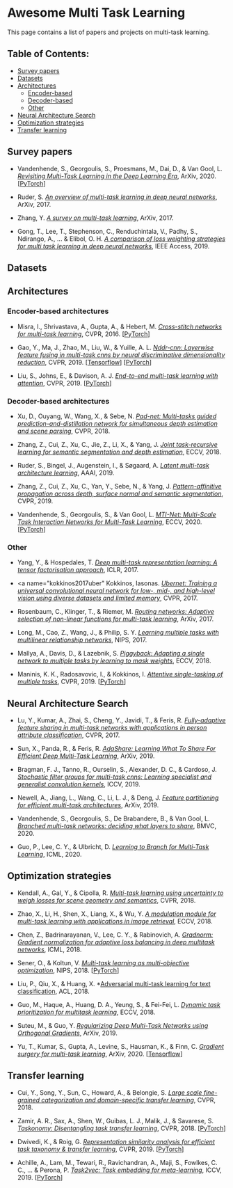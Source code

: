 # Awesome Multi Task Learning
This page contains a list of papers and projects on multi-task learning. 

## Table of Contents:

- [Survey papers](#survey) 
- [Datasets](#datasets)
- [Architectures](#architectures)
  - [Encoder-based](#encoder)
  - [Decoder-based](#decoder)
  - [Other](#otherarchitectures)
- [Neural Architecture Search](#nas)
- [Optimization strategies](#optimization)
- [Transfer learning](#transfer)


<a name="survey"></a>
## Survey papers
- <a name="vandenhende2020revisiting"></a> Vandenhende, S., Georgoulis, S., Proesmans, M., Dai, D., & Van Gool, L. 
*[Revisiting Multi-Task Learning in the Deep Learning Era](https://arxiv.org/abs/2004.13379)*,
ArXiv, 2020. [[PyTorch](https://github.com/SimonVandenhende/Multi-Task-Learning-PyTorch)]

- <a name="ruder2017survey"></a> Ruder, S. 
*[An overview of multi-task learning in deep neural networks](https://arxiv.org/abs/1706.05098)*,
ArXiv, 2017. 

- <a name="zhang2017survey"></a> Zhang, Y.
*[A survey on multi-task learning](https://arxiv.org/abs/1707.08114)*, 
ArXiv, 2017.

- <a name="gong2019comparison"></a> Gong, T., Lee, T., Stephenson, C., Renduchintala, V., Padhy, S., Ndirango, A., ... & Elibol, O. H. 
*[A comparison of loss weighting strategies for multi task learning in deep neural networks](https://ieeexplore.ieee.org/stamp/stamp.jsp?arnumber=8848395)*,
IEEE Access, 2019. 


<a name="datasets"></a>
## Datasets


<a name="architectures"></a>
## Architectures

<a name="encoder"></a>
### Encoder-based architectures

- <a name="misra2016cross"></a> Misra, I., Shrivastava, A., Gupta, A., & Hebert, M.
*[Cross-stitch networks for multi-task learning](https://www.cv-foundation.org/openaccess/content_cvpr_2016/html/Misra_Cross-Stitch_Networks_for_CVPR_2016_paper.html)*,
CVPR, 2016. [[PyTorch](https://github.com/SimonVandenhende/Multi-Task-Learning-PyTorch)]

- <a name="gao2019nddr"></a> Gao, Y., Ma, J., Zhao, M., Liu, W., & Yuille, A. L. 
*[Nddr-cnn: Layerwise feature fusing in multi-task cnns by neural discriminative dimensionality reduction](https://openaccess.thecvf.com/content_CVPR_2019/html/Gao_NDDR-CNN_Layerwise_Feature_Fusing_in_Multi-Task_CNNs_by_Neural_Discriminative_CVPR_2019_paper.html)*,
CVPR, 2019. [[Tensorflow](https://github.com/ethanygao/NDDR-CNN)] [[PyTorch](https://github.com/SimonVandenhende/Multi-Task-Learning-PyTorch)]

- <a name="liu2019mtan"></a> Liu, S., Johns, E., & Davison, A. J. 
*[End-to-end multi-task learning with attention](https://arxiv.org/abs/1803.10704)*,
CVPR, 2019. [[PyTorch](https://github.com/lorenmt/mtan)]


<a name="decoder"></a>
### Decoder-based architectures

- <a name="xu2018pad"></a> Xu, D., Ouyang, W., Wang, X., & Sebe, N.
*[Pad-net: Multi-tasks guided prediction-and-distillation network for simultaneous depth estimation and scene parsing](https://openaccess.thecvf.com/content_cvpr_2018/html/Xu_PAD-Net_Multi-Tasks_Guided_CVPR_2018_paper.html)*,
CVPR, 2018.  

- <a name="zhang2018jtrl"></a> Zhang, Z., Cui, Z., Xu, C., Jie, Z., Li, X., & Yang, J.
*[Joint task-recursive learning for semantic segmentation and depth estimation](https://openaccess.thecvf.com/content_ECCV_2018/html/Zhenyu_Zhang_Joint_Task-Recursive_Learning_ECCV_2018_paper.html)*,
ECCV, 2018.

- <a name="ruder2019sluice"></a> Ruder, S., Bingel, J., Augenstein, I., & Søgaard, A. 
*[Latent multi-task architecture learning](https://www.aaai.org/ojs/index.php/AAAI/article/view/4410)*,
AAAI, 2019.

- <a name="zhang2019papnet"></a> Zhang, Z., Cui, Z., Xu, C., Yan, Y., Sebe, N., & Yang, J. 
*[Pattern-affinitive propagation across depth, surface normal and semantic segmentation](https://openaccess.thecvf.com/content_CVPR_2019/html/Zhang_Pattern-Affinitive_Propagation_Across_Depth_Surface_Normal_and_Semantic_Segmentation_CVPR_2019_paper.html)*,
CVPR, 2019.

- <a name="vandenhende2020mti"></a> Vandenhende, S., Georgoulis, S., & Van Gool, L. 
*[MTI-Net: Multi-Scale Task Interaction Networks for Multi-Task Learning](https://arxiv.org/abs/2001.06902)*,
ECCV, 2020. [[PyTorch](https://github.com/SimonVandenhende/Multi-Task-Learning-PyTorch)]
  
<a name="otherarchitectures"></a>
### Other

- <a name="yang2016deep"></a> Yang, Y., & Hospedales, T. 
*[Deep multi-task representation learning: A tensor factorisation approach](https://arxiv.org/abs/1605.06391)*,
ICLR, 2017.

- <a name="kokkinos2017uber"</a> Kokkinos, Iasonas.
*[Ubernet: Training a universal convolutional neural network for low-, mid-, and high-level vision using diverse datasets and limited memory](https://openaccess.thecvf.com/content_cvpr_2017/html/Kokkinos_Ubernet_Training_a_CVPR_2017_paper.html)*,
CVPR, 2017.

- <a name="rosenbaum2017routing"></a> Rosenbaum, C., Klinger, T., & Riemer, M.
*[Routing networks: Adaptive selection of non-linear functions for multi-task learning](https://arxiv.org/abs/1711.01239)*,
ArXiv, 2017.

- <a name="long2017multilinear"></a> Long, M., Cao, Z., Wang, J., & Philip, S. Y. 
*[Learning multiple tasks with multilinear relationship networks](http://papers.nips.cc/paper/6757-learning-multiple-tasks-with-deep-relationship-networks)*,
NIPS, 2017.

- <a name="mallya2018piggy"></a> Mallya, A., Davis, D., & Lazebnik, S.
*[Piggyback: Adapting a single network to multiple tasks by learning to mask weights](https://openaccess.thecvf.com/content_ECCV_2018/html/Arun_Mallya_Piggyback_Adapting_a_ECCV_2018_paper.html)*,
ECCV, 2018.

- <a name="maninis2019astmt"></a> Maninis, K. K., Radosavovic, I., & Kokkinos, I. 
*[Attentive single-tasking of multiple tasks](https://arxiv.org/abs/1904.08918)*,
CVPR, 2019. [[PyTorch](https://github.com/facebookresearch/astmt)]

<a name="nas"></a>
## Neural Architecture Search

- <a name="lu2017fully"></a> Lu, Y., Kumar, A., Zhai, S., Cheng, Y., Javidi, T., & Feris, R.
*[Fully-adaptive feature sharing in multi-task networks with applications in person attribute classification](https://openaccess.thecvf.com/content_cvpr_2017/html/Lu_Fully-Adaptive_Feature_Sharing_CVPR_2017_paper.html)*,
CVPR, 2017. 

- <a name="sun2019adashare"></a> Sun, X., Panda, R., & Feris, R. 
*[AdaShare: Learning What To Share For Efficient Deep Multi-Task Learning](https://arxiv.org/abs/1911.12423)*,
ArXiv, 2019.

- <a name="bragman2019stochastic"></a> Bragman, F. J., Tanno, R., Ourselin, S., Alexander, D. C., & Cardoso, J.
*[Stochastic filter groups for multi-task cnns: Learning specialist and generalist convolution kernels](https://openaccess.thecvf.com/content_ICCV_2019/html/Bragman_Stochastic_Filter_Groups_for_Multi-Task_CNNs_Learning_Specialist_and_Generalist_ICCV_2019_paper.html)*,
ICCV, 2019.

- <a name="newell2019feature"></a> Newell, A., Jiang, L., Wang, C., Li, L. J., & Deng, J. 
*[Feature partitioning for efficient multi-task architectures](https://arxiv.org/abs/1908.04339)*,
 ArXiv, 2019.

- <a name="vandenhende2019branched"></a> Vandenhende, S., Georgoulis, S., De Brabandere, B., & Van Gool, L. 
*[Branched multi-task networks: deciding what layers to share](https://arxiv.org/abs/1904.02920)*, 
BMVC, 2020. 

- <a name="guo2020learning"></a> Guo, P., Lee, C. Y., & Ulbricht, D. 
*[Learning to Branch for Multi-Task Learning](https://proceedings.icml.cc/static/paper_files/icml/2020/5057-Paper.pdf)*, 
ICML, 2020. 


<a name="optimization"></a>
## Optimization strategies

- <a name="kendall2018uncertainty"></a> Kendall, A., Gal, Y., & Cipolla, R. 
*[Multi-task learning using uncertainty to weigh losses for scene geometry and semantics](https://openaccess.thecvf.com/content_cvpr_2018/html/Kendall_Multi-Task_Learning_Using_CVPR_2018_paper.html)*,
CVPR, 2018. 

- <a name="zhao2018modulation"></a> Zhao, X., Li, H., Shen, X., Liang, X., & Wu, Y. 
*[A modulation module for multi-task learning with applications in image retrieval](https://openaccess.thecvf.com/content_ECCV_2018/html/Xiangyun_Zhao_A_Modulation_Module_ECCV_2018_paper.html)*,
ECCV, 2018.

- <a name="chen2018gradnorm"></a> Chen, Z., Badrinarayanan, V., Lee, C. Y., & Rabinovich, A. 
*[Gradnorm: Gradient normalization for adaptive loss balancing in deep multitask networks](http://proceedings.mlr.press/v80/chen18a.html)*,
ICML, 2018.

- <a name="sener2018mgda"></a> Sener, O., & Koltun, V. 
*[Multi-task learning as multi-objective optimization](http://papers.nips.cc/paper/7334-multi-task-learning-as-multi-objective-optimization)*,
NIPS, 2018. [[PyTorch](https://github.com/intel-isl/MultiObjectiveOptimization)]

- <a name="liu2017adversarial"></a> Liu, P., Qiu, X., & Huang, X.
*[Adversarial multi-task learning for text classification](https://www.aclweb.org/anthology/P17-1001.pdf),
ACL, 2018.

- <a name="guo2018dynamic"></a> Guo, M., Haque, A., Huang, D. A., Yeung, S., & Fei-Fei, L.
*[Dynamic task prioritization for multitask learning](https://openaccess.thecvf.com/content_ECCV_2018/html/Michelle_Guo_Focus_on_the_ECCV_2018_paper.html)*,
ECCV, 2018. 

- <a name="suteu2019orthogonal"></a> Suteu, M., & Guo, Y. 
*[Regularizing Deep Multi-Task Networks using Orthogonal Gradients](https://arxiv.org/abs/1912.06844)*,
ArXiv, 2019. 

- <a name="yu2020surgery"></a> Yu, T., Kumar, S., Gupta, A., Levine, S., Hausman, K., & Finn, C. 
*[Gradient surgery for multi-task learning](https://arxiv.org/abs/2001.06782)*,
ArXiv, 2020. [[Tensorflow](https://github.com/tianheyu927/PCGrad)]


<a name="transfer"></a>
## Transfer learning

- <a name="cui2018large"></a> Cui, Y., Song, Y., Sun, C., Howard, A., & Belongie, S.
*[Large scale fine-grained categorization and domain-specific transfer learning](https://openaccess.thecvf.com/content_cvpr_2018/html/Cui_Large_Scale_Fine-Grained_CVPR_2018_paper.html)*,
CVPR, 2018.

- <a name="zamir2018taskonomy"></a> Zamir, A. R., Sax, A., Shen, W., Guibas, L. J., Malik, J., & Savarese, S.
*[Taskonomy: Disentangling task transfer learning](https://openaccess.thecvf.com/content_cvpr_2018/html/Zamir_Taskonomy_Disentangling_Task_CVPR_2018_paper.html)*,
CVPR, 2018. [[PyTorch](https://github.com/StanfordVL/taskonomy)]

- <a name="dwivedi2019rsa"></a> Dwivedi, K., & Roig, G.
*[Representation similarity analysis for efficient task taxonomy & transfer learning](https://openaccess.thecvf.com/content_CVPR_2019/html/Dwivedi_Representation_Similarity_Analysis_for_Efficient_Task_Taxonomy__Transfer_Learning_CVPR_2019_paper.html)*,
CVPR, 2019. [[PyTorch](https://github.com/kshitijd20/RSA-CVPR19-release)]

- <a name="achille2019task2vec"></a> Achille, A., Lam, M., Tewari, R., Ravichandran, A., Maji, S., Fowlkes, C. C., ... & Perona, P.
*[Task2vec: Task embedding for meta-learning](https://openaccess.thecvf.com/content_ICCV_2019/html/Achille_Task2Vec_Task_Embedding_for_Meta-Learning_ICCV_2019_paper.html)*,
ICCV, 2019. [[PyTorch](https://github.com/awslabs/aws-cv-task2vec)]

